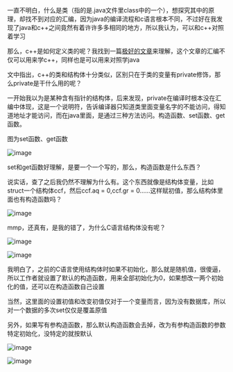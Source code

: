   一直不明白，什么是类（指的是.java文件里class中的一个），想探究其中的原理，却找不到对应的汇编，因为java的编译流程和c语言根本不同，不过好在我发现了java和c++之间竟然有着许许多多相同的地方，所以我认为，可以和c++对照着学习  

  那么，c++是如何定义类的呢？我找到一篇[极好的文章](https://bbs.pediy.com/thread-269611.htm)来理解，这个文章的汇编不仅可以用来学c++，同样也是可以用来对照学java  
  
  文中指出，c++的类和结构体十分类似，区别只在于类的变量有private修饰，那么private是干什么用的呢？  
  
  一开始我以为是某种含有指针的结构体，后来发现，private在编译时根本没在汇编中体现，这是一个说明符，告诉编译器只知道类里面变量名字的不能访问，得知道地址才能访问，而在java里面，是通过三种方法访问。构造函数、set函数、get函数。  
  
  图为set函数、get函数  
  
  
  ![image](https://user-images.githubusercontent.com/74129445/143690666-f06495c5-ca61-4405-94c3-c39d123b051a.png)  
  
  
  set和get函数好理解，是要一个一个写的，那么，构造函数是什么东西？  
  
  说实话，查了之后我仍然不理解为什么有。这个东西就像是结构体变量，比如struct一个结构体ccf，然后ccf.aq = 0,ccf.gr = 0......这样赋初值，那么结构体里面也有构造函数吗？  
  
  ![image](https://user-images.githubusercontent.com/74129445/143681670-fc5ed021-b42f-40e4-a934-df7f648c2b67.png)  
  
  mmp，还真有，是我的错了，为什么C语言结构体没有呢？  
  
  ![image](https://user-images.githubusercontent.com/74129445/143681886-264a7c00-8603-4698-9923-bf165b77fb2c.png)  
  
  ![image](https://user-images.githubusercontent.com/74129445/143682004-cfa2f459-b214-4a64-a484-d8fff8a84c92.png)  
  
  
  我明白了，之前的C语言使用结构体时如果不初始化，那么就是随机值，很傻逼，所以工作者就设置了默认的构造函数，用来全部初始化为0，如果想改一两个初始化的值，还可以在构造函数自己设置  
  
  当然，这里面的设置初值和改变初值仅对于一个变量而言，因为没有数据库，所以对一个数据的多次set仅仅是覆盖原值  
  
  另外，如果写有参构造函数，那么默认构造函数会去掉，改为有参构造函数的参数特定初始化，没特定的就按默认  
  
  ![image](https://user-images.githubusercontent.com/74129445/143687971-68b5b7fc-9741-4fec-bbbc-b4e040c14c5d.png)  
  
  ![image](https://user-images.githubusercontent.com/74129445/143687978-c484af2e-c7e2-4508-8c14-beb8418b072e.png)
